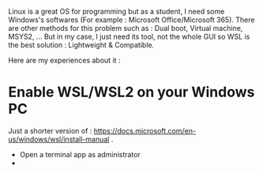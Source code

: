 Linux is a great OS for programming but as a student, I need some Windows's softwares (For example : Microsoft Office/Microsoft 365).
There are other methods for this problem such as : Dual boot, Virtual machine, MSYS2, ...
But in my case, I just need its tool, not the whole GUI so WSL is the best solution : Lightweight & Compatible.

Here are my experiences about it : 

# Enable WSL/WSL2 on your Windows PC
Just a shorter version of : https://docs.microsoft.com/en-us/windows/wsl/install-manual .

- Open a terminal app as administrator
- 


